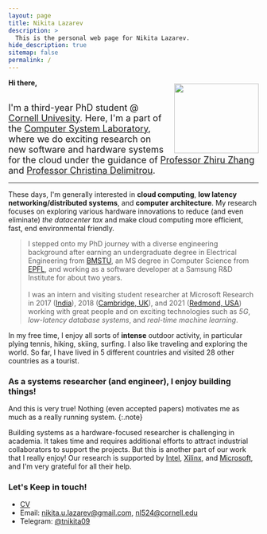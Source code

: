 ```yaml
---
layout: page
title: Nikita Lazarev
description: >
  This is the personal web page for Nikita Lazarev.
hide_description: true
sitemap: false
permalink: /
---
```


<img src="../assets/photo_1.jpg" width="170" height="140" style="float:right; padding-left:10px; padding-top:10px" />

**Hi there,**<br/><br/>


<font size="4"> I'm a third-year PhD student @ <a href="http://cornell.edu/" title="Cornell">Cornell Univesity</a>. Here, I'm a part of the <a href="https://www.csl.cornell.edu/" title="Cornell">Computer System Laboratory</a>, where we do exciting research on new software and hardware systems for the cloud under the guidance of <a href="https://www.csl.cornell.edu/~zhiruz/" title="Cornell">Professor Zhiru Zhang</a> and <a href="https://www.csl.cornell.edu/~delimitrou/" title="Cornell">Professor Christina Delimitrou</a>. </font>

---

These days, I'm generally interested in **cloud computing**, **low latency networking/distributed systems**, and **computer architecture**. My research focuses on exploring various hardware innovations to reduce (and even eliminate) *the datacenter tax* and make cloud computing more efficient, fast, end environmental friendly.

> I stepped onto my PhD journey with a diverse engineering background after earning an undergraduate degree in Electrical Engineering from <a href="http://bmstu.ru/" title="BMSTU">BMSTU</a>, an MS degree in Computer Science from <a href="http://epfl.ch/" title="EPFL">EPFL</a>, and working as a software developer at a Samsung R&D Institute for about two years. 
<br/><br/>I was an intern and visiting student researcher at Microsoft Research in 2017 (<a href="https://www.microsoft.com/en-us/research/lab/microsoft-research-india/" title="MSRIndia">India</a>), 2018 (<a href="https://www.microsoft.com/en-us/research/lab/microsoft-research-cambridge/" title="MSRC">Cambridge, UK</a>), and 2021 (<a href="https://www.microsoft.com/en-us/research/lab/microsoft-research-redmond/" title="MSRR">Redmond, USA</a>) working with great people and on exciting technologies such as _5G_, _low-latency database systems_, and _real-time machine learning_.

In my free time, I enjoy all sorts of **intense** outdoor activity, in particular plying tennis, hiking, skiing, surfing. I also like traveling and exploring the world. So far, I have lived in 5 different countries and visited 28 other countries as a tourist.


### As a systems researcher (and engineer), I enjoy building things!

And this is very true! Nothing (even accepted papers) motivates me as much as a really running system.
{:.note}

Building systems as a hardware-focused researcher is challenging in academia. It takes time and requires additional efforts to attract industrial collaborators to support the projects. But this is another part of our work that I really enjoy! Our research is supported by <a href="https://www.intel.com/" title="Intel">Intel</a>, <a href="https://www.xilinx.com/" title="Xilinx">Xilinx</a>, and <a href="https://www.microsoft.com/" title="Xilinx">Microsoft</a>, and I'm very grateful for all their help.


### Let's Keep in touch!

* [CV](../assets/Nikita_Lazarev_CV.pdf)
* Email: [nikita.u.lazarev@gmail.com](mailto:nikita.u.lazarev@gmail.com), [nl524@cornell.edu](mailto:nl524@cornell.edu)
* Telegram: [@tnikita09](https://t.me/tnikita09)
